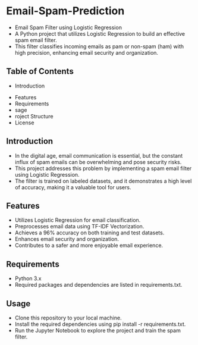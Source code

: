 # Email-Spam-Prediction
* Email Spam Filter using Logistic Regression
* A Python project that utilizes Logistic Regression to build an effective spam email filter.
*  This filter classifies incoming emails as pam or non-spam (ham) with high precision, enhancing email security and organization.

## Table of Contents
 *  Introduction
 -  Features
 -  Requirements
 -  sage
 -  roject Structure
 -  License

## Introduction
* In the digital age, email communication is essential, but the constant influx of spam emails can be overwhelming and pose security risks. 
* This project addresses this problem by implementing a spam email filter using Logistic Regression.
* The filter is trained on labeled datasets, and it demonstrates a high level of accuracy, making it a valuable tool for users.

## Features
* Utilizes Logistic Regression for email classification.
* Preprocesses email data using TF-IDF Vectorization.
* Achieves a 96% accuracy on both training and test datasets.
* Enhances email security and organization.
* Contributes to a safer and more enjoyable email experience.
## Requirements
- Python 3.x
- Required packages and dependencies are listed in requirements.txt.
## Usage
- Clone this repository to your local machine.
- Install the required dependencies using pip install -r requirements.txt.
- Run the Jupyter Notebook to explore the project and train the spam filter.
